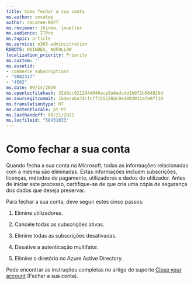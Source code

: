 ```yaml
---
title: Como fechar a sua conta
ms.author: cmcatee
author: cmcatee-MSFT
ms.reviewer: jkinma, jmueller
ms.audience: ITPro
ms.topic: article
ms.service: o365-administration
ROBOTS: NOINDEX, NOFOLLOW
localization_priority: Priority
ms.custom: ''
ms.assetid:
- commerce_subscriptions
- "9002317"
- "4502"
ms.date: 09/14/2020
ms.openlocfilehash: 32d8cc921204d040ace8a6edcdd1b072b564829d
ms.sourcegitcommit: 1b4ecaba74cfcff155528dc9e1002011afe0f110
ms.translationtype: HT
ms.contentlocale: pt-PT
ms.lasthandoff: 08/21/2021
ms.locfileid: "58451033"
---
```

# <a name="how-to-close-your-account"></a>Como fechar a sua conta

Quando fecha a sua conta na Microsoft, todas as informações relacionadas com a mesma são eliminadas. Estas informações incluem subscrições, licenças, métodos de pagamento, utilizadores e dados do utilizador. Antes de iniciar este processo, certifique-se de que cria uma cópia de segurança dos dados que deseja preservar.

Para fechar a sua conta, deve seguir estes cinco passos:

1. Elimine utilizadores.

2. Cancele todas as subscrições ativas.

3. Elimine todas as subscrições desativadas.

4. Desative a autenticação multifator.

5. Elimine o diretório no Azure Active Directory.

Pode encontrar as instruções completas no artigo de suporte [Close your account](https://docs.microsoft.com/microsoft-365/commerce/close-your-account) (Fechar a sua conta).

